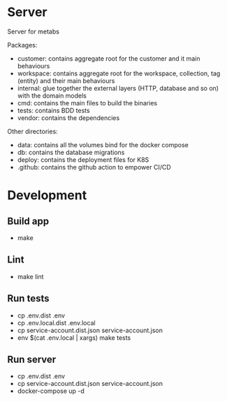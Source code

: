 # Server

Server for metabs

Packages:
 
- customer: contains aggregate root for the customer and it main behaviours
- workspace: contains aggregate root for the workspace, collection, tag (entity) and their main behaviours
- internal: glue together the external layers (HTTP, database and so on) with the domain models 
- cmd: contains the main files to build the binaries
- tests: contains BDD tests
- vendor: contains the dependencies

Other directories:

- data: contains all the volumes bind for the docker compose
- db: contains the database migrations
- deploy: contains the deployment files for K8S
- .github: contains the github action to empower CI/CD

# Development

## Build app

- make

## Lint

- make lint

## Run tests

- cp .env.dist .env
- cp .env.local.dist .env.local
- cp service-account.dist.json service-account.json
- env $(cat .env.local | xargs) make tests

## Run server

- cp .env.dist .env
- cp service-account.dist.json service-account.json
- docker-compose up -d
